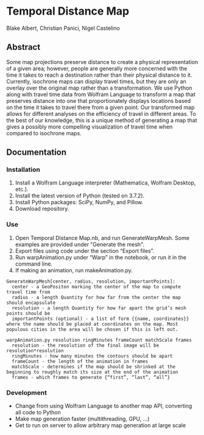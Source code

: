 # Temporal Distance Map
Blake Albert, Christian Panici, Nigel Castelino

## Abstract

Some map projections preserve distance to create a physical representation of a given area; however, people are generally more concerned with the time it takes to reach a destination rather than their physical distance to it. Currently, isochrone maps can display travel times, but they are only an overlay over the original map rather than a transformation. We use Python along with travel time data from Wolfram Language to transform a map that preserves distance into one that proportionately displays locations based on the time it takes to travel there from a given point. Our transformed map allows for different analyses on the efficiency of travel in different areas. To the best of our knowledge, this is a unique method of generating a map that gives a possibly more compelling visualization of travel time when compared to isochrone maps.

## Documentation

### Installation

1. Install a Wolfram Language interpreter (Mathematica, Wolfram Desktop, etc.).
2. Install the latest version of Python (tested on 3.7.2).
3. Install Python packages: SciPy, NumPy, and Pillow.
4. Download repository.

### Use

1. Open Temporal Distance Map.nb, and run GenerateWarpMesh. Some examples are provided under "Generate the mesh".
2. Export files using code under the section “Export files”.
3. Run warpAnimation.py under “Warp” in the notebook, or run it in the command line.
4. If making an animation, run makeAnimation.py.

```
GenerateWarpMesh[center, radius, resolution, importantPoints]:
  center - a GeoPositon marking the center of the map to compute travel time from
  radius - a length Quantity for how far from the center the map should encapsulate
  resolution - a length Quantity for how far apart the grid’s mesh points should be
  importantPoints (optional) - a list of form {{name, coordinates}} where the name should be placed at coordinates on the map. Most populous cities in the area will be chosen if this is left out.

warpAnimation.py resolution ringMinutes frameCount matchScale frames
  resolution - the resolution of the final image will be resolution*resolution
  ringMinutes - how many minutes the contours should be apart
  frameCount - the length of the animation in frames
  matchScale - determines if the map should be shrinked at the beginning to roughly match its size at the end of the animation
  frames - which frames to generate {“first”, “last”, “all”}
  ```
### Development

- Change from using Wolfram Language to another map API, converting all code to Python
- Make map generation faster (multithreading, GPU, ...)
- Get to run on server to allow arbitrary map generation at large scale
